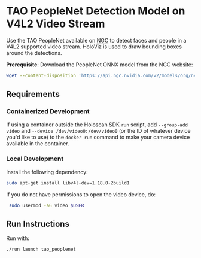 # TAO PeopleNet Detection Model on V4L2 Video Stream

Use the TAO PeopleNet available on [NGC](https://catalog.ngc.nvidia.com/orgs/nvidia/teams/tao/models/peoplenet) to detect faces and people in a V4L2 supported video stream. HoloViz is used to draw bounding boxes around the detections.

**Prerequisite**: Download the PeopleNet ONNX model from the NGC website:
```sh
wget --content-disposition 'https://api.ngc.nvidia.com/v2/models/org/nvidia/team/tao/peoplenet/pruned_quantized_decrypted_v2.3.3/files?redirect=true&path=resnet34_peoplenet_int8.onnx' -O applications/tao_peoplenet/resnet34_peoplenet_int8.onnx
```

## Requirements

### Containerized Development

If using a container outside the Holoscan SDK `run` script, add `--group-add video` and `--device /dev/video0:/dev/video0` (or the ID of whatever device you'd like to use) to the `docker run` command to make your camera device available in the container.

### Local Development

Install the following dependency:
```sh
sudo apt-get install libv4l-dev=1.18.0-2build1
```

If you do not have permissions to open the video device, do:
```sh
 sudo usermod -aG video $USER
```

## Run Instructions

Run with:
```sh
./run launch tao_peoplenet
```